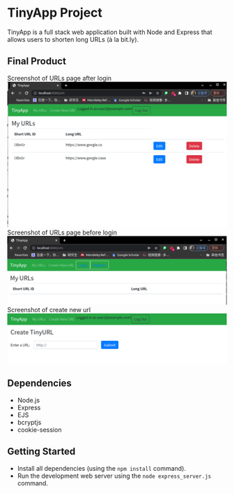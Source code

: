 # TinyApp Project

TinyApp is a full stack web application built with Node and Express that allows users to shorten long URLs (à la bit.ly).

## Final Product
Screenshot of URLs page after login
!["Screenshot of URLs page after login"](https://github.com/Ruanruanx/tinyapp/blob/master/docs/Screenshot%20from%202022-08-27%2020-25-39.png?raw=true)
Screenshot of URLs page before login
!["Screenshot of URLs page before login"](https://github.com/Ruanruanx/tinyapp/blob/master/docs/Screenshot%20from%202022-08-27%2020-25-56.png?raw=true)
Screenshot of create new url
!["Screenshot of create new url"](https://github.com/Ruanruanx/tinyapp/blob/master/docs/Screenshot%20from%202022-08-27%2020-26-07.png?raw=true)

## Dependencies

- Node.js
- Express
- EJS
- bcryptjs
- cookie-session

## Getting Started

- Install all dependencies (using the `npm install` command).
- Run the development web server using the `node express_server.js` command.
